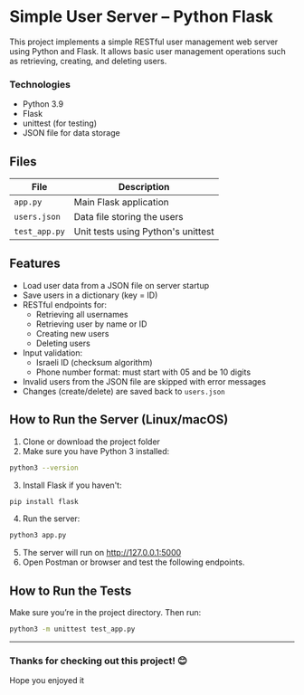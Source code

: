 # Simple User Server – Python Flask

This project implements a simple RESTful user management web server using Python and Flask. It allows basic user management operations such as retrieving, creating, and deleting users.

### Technologies
- Python 3.9
- Flask
- unittest (for testing)
- JSON file for data storage

## Files

| File             | Description                           |
|------------------|---------------------------------------|
| `app.py`         | Main Flask application                |
| `users.json`     | Data file storing the users           |
| `test_app.py`    | Unit tests using Python's unittest    |

## Features

- Load user data from a JSON file on server startup
- Save users in a dictionary (key = ID)
- RESTful endpoints for:
  - Retrieving all usernames
  - Retrieving user by name or ID
  - Creating new users
  - Deleting users
- Input validation:
  - Israeli ID (checksum algorithm)
  - Phone number format: must start with 05 and be 10 digits
- Invalid users from the JSON file are skipped with error messages
- Changes (create/delete) are saved back to `users.json`

## How to Run the Server (Linux/macOS)

1. Clone or download the project folder  
2. Make sure you have Python 3 installed:

```bash
python3 --version
```

3. Install Flask if you haven't:

```bash
pip install flask
```

4. Run the server:

```bash
python3 app.py
```

5. The server will run on http://127.0.0.1:5000  
6. Open Postman or browser and test the following endpoints.

## How to Run the Tests

Make sure you’re in the project directory. Then run:

```bash
python3 -m unittest test_app.py
```

---

### Thanks for checking out this project! 😊  
Hope you enjoyed it 